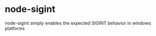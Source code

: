 node-sigint
===========

node-sigint simply enables the expected SIGINT behavior in windows platforms
